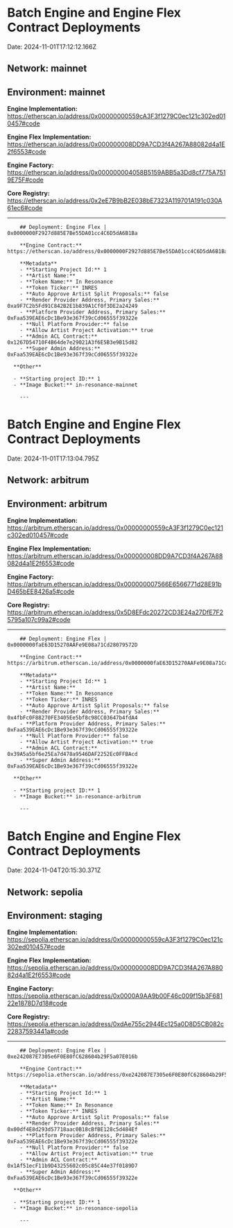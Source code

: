 # Batch Engine and Engine Flex Contract Deployments

Date: 2024-11-01T17:12:12.166Z

## **Network:** mainnet

## **Environment:** mainnet

**Engine Implementation:** https://etherscan.io/address/0x00000000559cA3F3f1279C0ec121c302ed010457#code

**Engine Flex Implementation:** https://etherscan.io/address/0x000000008DD9A7CD3f4A267A88082d4a1E2f6553#code

**Engine Factory:** https://etherscan.io/address/0x000000004058B5159ABB5a3Dd8cf775A7519E75F#code

**Core Registry:** https://etherscan.io/address/0x2eE7B9bB2E038bE7323A119701A191c030A61ec6#code

---

        ## Deployment: Engine Flex | 0x0000000F2927d885E7Be55DA01cc4C6D5dA6B1Ba

        **Engine Contract:** https://etherscan.io/address/0x0000000F2927d885E7Be55DA01cc4C6D5dA6B1Ba#code

        **Metadata**
        - **Starting Project Id:** 1
        - **Artist Name:**
        - **Token Name:** In Resonance
        - **Token Ticker:** INRES
        - **Auto Approve Artist Split Proposals:** false
        - **Render Provider Address, Primary Sales:** 0xa9F7C2b5Fd91C842B2E1b839A1Cf0f3DE2a24249
        - **Platform Provider Address, Primary Sales:** 0xFaa539EAE6cDc1Be93e367f39cCd06555f39322e
        - **Null Platform Provider:** false
        - **Allow Artist Project Activation:** true
        - **Admin ACL Contract:** 0x1267D54710F4B64de7e29021A3f6E5B3e9B15d82
        - **Super Admin Address:** 0xFaa539EAE6cDc1Be93e367f39cCd06555f39322e

      **Other**

      - **Starting project ID:** 1
      - **Image Bucket:** in-resonance-mainnet

        ---



# Batch Engine and Engine Flex Contract Deployments

Date: 2024-11-01T17:13:04.795Z

## **Network:** arbitrum

## **Environment:** arbitrum

**Engine Implementation:** https://arbitrum.etherscan.io/address/0x00000000559cA3F3f1279C0ec121c302ed010457#code

**Engine Flex Implementation:** https://arbitrum.etherscan.io/address/0x000000008DD9A7CD3f4A267A88082d4a1E2f6553#code

**Engine Factory:** https://arbitrum.etherscan.io/address/0x000000007566E6566771d28E91bD465bEE8426a5#code

**Core Registry:** https://arbitrum.etherscan.io/address/0x5D8EFdc20272CD3E24a27DfE7F25795a107c99a2#code

---

        ## Deployment: Engine Flex | 0x0000000faE63D15270AAFe9E08a71Cd28079572D

        **Engine Contract:** https://arbitrum.etherscan.io/address/0x0000000faE63D15270AAFe9E08a71Cd28079572D#code

        **Metadata**
        - **Starting Project Id:** 1
        - **Artist Name:**
        - **Token Name:** In Resonance
        - **Token Ticker:** INRES
        - **Auto Approve Artist Split Proposals:** false
        - **Render Provider Address, Primary Sales:** 0x4fbFc0F88270FE3405Ee5bf8c98CC03647b4fdA4
        - **Platform Provider Address, Primary Sales:** 0xFaa539EAE6cDc1Be93e367f39cCd06555f39322e
        - **Null Platform Provider:** false
        - **Allow Artist Project Activation:** true
        - **Admin ACL Contract:** 0x39A5a5bf6e25Ea7d478a9546DAF2252Ec0FFBAcd
        - **Super Admin Address:** 0xFaa539EAE6cDc1Be93e367f39cCd06555f39322e

      **Other**

      - **Starting project ID:** 1
      - **Image Bucket:** in-resonance-arbitrum

        ---



  # Batch Engine and Engine Flex Contract Deployments
  
  Date: 2024-11-04T20:15:30.371Z
  
  ## **Network:** sepolia
  
  ## **Environment:** staging
  
  **Engine Implementation:** https://sepolia.etherscan.io/address/0x00000000559cA3F3f1279C0ec121c302ed010457#code
  
  **Engine Flex Implementation:** https://sepolia.etherscan.io/address/0x000000008DD9A7CD3f4A267A88082d4a1E2f6553#code
  
  **Engine Factory:** https://sepolia.etherscan.io/address/0x0000A9AA9b00F46c009f15b3F68122e1878D7d18#code
  
  **Core Registry:** https://sepolia.etherscan.io/address/0xdAe755c2944Ec125a0D8D5CB082c22837593441a#code
  
  ---

  
        ## Deployment: Engine Flex | 0xe242087E7305e6F0E80fC628604b29F5a07E016b
  
        **Engine Contract:** https://sepolia.etherscan.io/address/0xe242087E7305e6F0E80fC628604b29F5a07E016b#code
        
        **Metadata**
        - **Starting Project Id:** 1
        - **Artist Name:** 
        - **Token Name:** In Resonance
        - **Token Ticker:** INRES
        - **Auto Approve Artist Split Proposals:** false
        - **Render Provider Address, Primary Sales:** 0x00df4E8d293d57718aac0B18cBfBE128c5d484Ef
        - **Platform Provider Address, Primary Sales:** 0xFaa539EAE6cDc1Be93e367f39cCd06555f39322e
        - **Null Platform Provider:** false
        - **Allow Artist Project Activation:** true
        - **Admin ACL Contract:** 0x1Af51ecF11b9D43255602c05c85C44e37f0189D7
        - **Super Admin Address:** 0xFaa539EAE6cDc1Be93e367f39cCd06555f39322e        

      **Other**

      - **Starting project ID:** 1
      - **Image Bucket:** in-resonance-sepolia
        
        ---
      
        